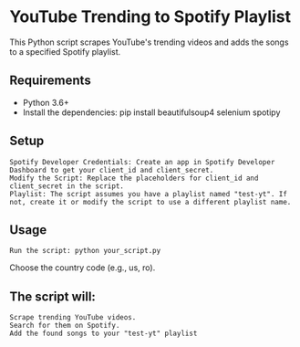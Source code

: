 # YouTube Trending to Spotify Playlist

This Python script scrapes YouTube's trending videos and adds the songs to a specified Spotify playlist.

## Requirements

- Python 3.6+
- Install the dependencies:
  pip install beautifulsoup4 selenium spotipy

## Setup

    Spotify Developer Credentials: Create an app in Spotify Developer Dashboard to get your client_id and client_secret.
    Modify the Script: Replace the placeholders for client_id and client_secret in the script.
    Playlist: The script assumes you have a playlist named "test-yt". If not, create it or modify the script to use a different playlist name.

## Usage

    Run the script: python your_script.py
   Choose the country code (e.g., us, ro).
   
## The script will:

    Scrape trending YouTube videos.
    Search for them on Spotify.
    Add the found songs to your "test-yt" playlist
